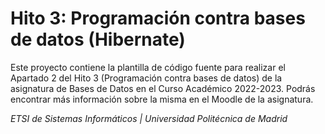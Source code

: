 # Hito 3: Programación contra bases de datos (Hibernate)

Este proyecto contiene la plantilla de código fuente para realizar el Apartado 2 del Hito 3 (Programación contra bases de datos) de la asignatura de Bases de Datos en el Curso Académico 2022-2023. Podrás encontrar más información sobre la misma en el Moodle de la asignatura.

*ETSI de Sistemas Informáticos | Universidad Politécnica de Madrid*

